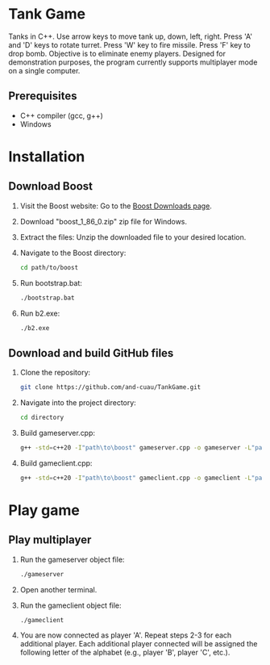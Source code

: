 # Tank Game
Tanks in C++. Use arrow keys to move tank up, down, left, right. Press 'A' and 'D' keys to rotate turret. Press 'W' key to fire missile. Press 'F' key to drop bomb. Objective is to eliminate enemy players.  Designed for demonstration purposes, the program currently supports multiplayer mode on a single computer.

## Prerequisites
- C++ compiler (gcc, g++)
- Windows


# Installation
## Download Boost
1. Visit the Boost website: Go to the [Boost Downloads page](https://www.boost.org/users/download/).
2. Download "boost_1_86_0.zip" zip file for Windows.
3. Extract the files: Unzip the downloaded file to your desired location.


1. Navigate to the Boost directory:
   ```bash
   cd path/to/boost

2. Run bootstrap.bat:
   ```bash
   ./bootstrap.bat

2. Run b2.exe:
   ```bash
   ./b2.exe


## Download and build GitHub files
1. Clone the repository:
   ```bash
   git clone https://github.com/and-cuau/TankGame.git
   
2. Navigate into the project directory:
    ```bash
   cd directory

3. Build gameserver.cpp:
   ```bash
   g++ -std=c++20 -I"path\to\boost" gameserver.cpp -o gameserver -L"path\to\boost\stage\lib" -lstdc++ "path\to\boost\stage\lib\libboost_system-vc143-mt-x64-1_86.lib" -lws2_32

6. Build gameclient.cpp:
   ```bash
   g++ -std=c++20 -I"path\to\boost" gameclient.cpp -o gameclient -L"path\to\boost\stage\lib" -lstdc++ "path\to\boost\stage\lib\libboost_system-vc143-mt-x64-1_86.lib" -lws2_32

# Play game

## Play multiplayer

1. Run the gameserver object file:
      ```bash
   ./gameserver
      
2. Open another terminal.

3. Run the gameclient object file:
      ```bash
   ./gameclient

4. You are now connected as player 'A'. Repeat steps 2-3 for each additional player. Each additional player connected will be assigned the following letter of the alphabet (e.g., player 'B', player 'C', etc.).



